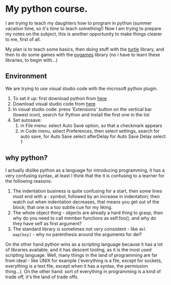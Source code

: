 # My python course.

I am trying to teach my daughters how to program in python (summer vacation time, so it's time to teach something!) 
Now I am trying to prepare my notes on the subject, this is another opportunity to make things clearer to me, first of all.

My plan is to teach some basics, then doing stuff with the [turtle](https://docs.python.org/3/library/turtle.html) library, and then to do some games with the [pygames](https://www.pygame.org/wiki/GettingStarted) library (no i have to learn these libraries, to begin with...)

## Environment 

We are trying to use visual studio code with the microsoft python plugin.

1. To set it up: first download python from [here](https://www.python.org/downloads/)
2. Download visual studio code from [here](https://code.visualstudio.com/Download)
3. In visual studio code: press 'Extensions' button on the vertical bar (lowest icon), search for Python and install the first one in the list
4. Set autosave:
    1. in File menu: select Auto Save option, so that a checkmark appears
    2. in Code menu, select Preferences, then select settings, search for auto save, for Auto Save select afterDelay for Auto Save Delay select 1

## why python?

I actually dislike python as a language for introducing programming, it has a very confusing syntax, at least I think that the it is confusing to a learner for the following reasons:

1. The indentation business is quite confusing for a start, then some lines must end with a : symbol, followed by an increase in indentation; then watch out when indentation decreases, that means you get out of the block; that one is a too subtle cue for my liking.
2. The whole object thing - objects are already a hard thing to grasp, then why do you need to call member functions as self.foo(), and why do they have self as first argument?
3. The standard library is sometimes not very consistent - like ```del map[key]``` - why no parenthesis around the arguments for del?

On the other hand python wins as a scripting language because it has a lot of libraries available, and it has descent tooling, as it is the most used scripting language.
Well, many things in the land of programming are far from ideal - like UNIX for example ('everything is a file, except for sockets, everything is a text file, except when it has a syntax, the permission thing...). On the other hand: sort of everything in programming is a kind of trade off, it's the land of trade offs.
